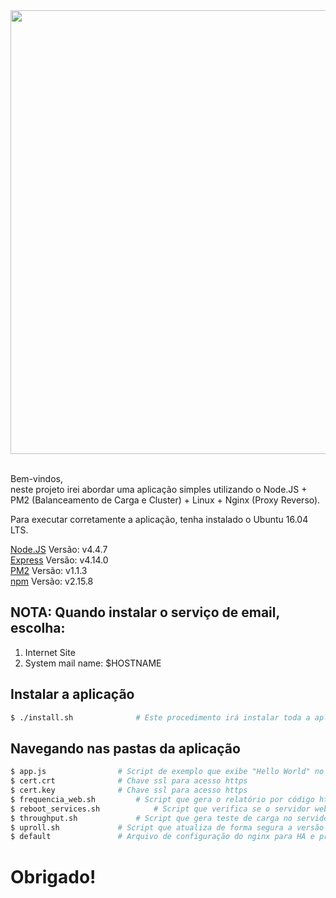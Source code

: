 <div align="center">
  <a href="https://nodejs.org/en/">
    <img width=710px src="https://github.com/brunotougeiro/node.js/blob/master/web/nodejs-logo.png">
  </a>

  <br/>
  <br/>
</div>

Bem-vindos, <br/>
neste projeto irei abordar uma aplicação simples utilizando o Node.JS + PM2 (Balanceamento de Carga e Cluster) + Linux + Nginx (Proxy Reverso). <br/>

Para executar corretamente a aplicação, tenha instalado o Ubuntu 16.04 LTS. <br/>

[Node.JS](https://nodejs.org/en/) Versão: v4.4.7 <br/>
[Express](http://expressjs.com) Versão: v4.14.0 <br/>
[PM2](https://www.npmjs.com/package/pm2) Versão: v1.1.3 <br/>
[npm](https://www.npmjs.com) Versão: v2.15.8 <br/>

## NOTA: Quando instalar o serviço de email, escolha:
1) Internet Site <br/>
2) System mail name: $HOSTNAME

## Instalar a aplicação

```bash
$ ./install.sh 				# Este procedimento irá instalar toda a aplicação
```

## Navegando nas pastas da aplicação

```bash
$ app.js				# Script de exemplo que exibe "Hello World" no navegador http://<seu_ip> ou https://<seu_ip>
$ cert.crt				# Chave ssl para acesso https
$ cert.key				# Chave ssl para acesso https
$ frequencia_web.sh			# Script que gera o relatório por código http de acessos diariamente eviador por e-mail
$ reboot_services.sh			# Script que verifica se o servidor web e aplicação node estão ativos
$ throughput.sh				# Script que gera teste de carga no servidor, e gera relatório enviado por e-mail
$ uproll.sh				# Script que atualiza de forma segura a versão da aplicação
$ default				# Arquivo de configuração do nginx para HA e proxy reverso
```

# Obrigado!
